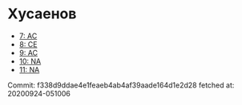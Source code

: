# Хусаенов
- [7: AC](7.md)
- [8: CE](8.md)
- [9: AC](9.md)
- [10: NA](10.md)
- [11: NA](11.md)

Commit: f338d9ddae4e1feaeb4ab4af39aade164d1e2d28
 fetched at: 20200924-051006
